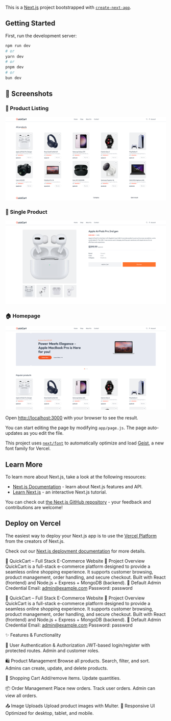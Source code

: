 This is a [Next.js](https://nextjs.org) project bootstrapped with [`create-next-app`](https://github.com/vercel/next.js/tree/canary/packages/create-next-app).

## Getting Started

First, run the development server:

```bash
npm run dev
# or
yarn dev
# or
pnpm dev
# or
bun dev
```

## 📸 Screenshots

### 🛒 Product Listing
![Products Screenshot](screenshots/product-listing.png)

### 🛒 Single Product
![Products Screenshot](screenshots/single-product.png)

### 🏠 Homepage
![Homepage Screenshot](screenshots/homepage.png)




Open [http://localhost:3000](http://localhost:3000) with your browser to see the result.

You can start editing the page by modifying `app/page.js`. The page auto-updates as you edit the file.

This project uses [`next/font`](https://nextjs.org/docs/app/building-your-application/optimizing/fonts) to automatically optimize and load [Geist](https://vercel.com/font), a new font family for Vercel.

## Learn More

To learn more about Next.js, take a look at the following resources:

- [Next.js Documentation](https://nextjs.org/docs) - learn about Next.js features and API.
- [Learn Next.js](https://nextjs.org/learn) - an interactive Next.js tutorial.

You can check out [the Next.js GitHub repository](https://github.com/vercel/next.js) - your feedback and contributions are welcome!

## Deploy on Vercel

The easiest way to deploy your Next.js app is to use the [Vercel Platform](https://vercel.com/new?utm_medium=default-template&filter=next.js&utm_source=create-next-app&utm_campaign=create-next-app-readme) from the creators of Next.js.

Check out our [Next.js deployment documentation](https://nextjs.org/docs/app/building-your-application/deploying) for more details.






📌 QuickCart – Full Stack E-Commerce Website
🚀 Project Overview
QuickCart is a full-stack e-commerce platform designed to provide a seamless online shopping experience.
It supports customer browsing, product management, order handling, and secure checkout.
Built with React (frontend) and Node.js + Express + MongoDB (backend).
🔑 Default Admin Credential
Email: admin@example.com
Password: password


📌 QuickCart – Full Stack E-Commerce Website
🚀 Project Overview
QuickCart is a full-stack e-commerce platform designed to provide a seamless online shopping experience.
It supports customer browsing, product management, order handling, and secure checkout.
Built with React (frontend) and Node.js + Express + MongoDB (backend).
🔑 Default Admin Credential
Email: admin@example.com
Password: password





✨ Features & Functionality

👤 User Authentication & Authorization
JWT-based login/register with protected routes.
Admin and customer roles.

🛍 Product Management
Browse all products.
Search, filter, and sort.
Admins can create, update, and delete products.

🛒 Shopping Cart
Add/remove items.
Update quantities.

📦 Order Management
Place new orders.
Track user orders.
Admin can view all orders.

📤 Image Uploads
Upload product images with Multer.
📱 Responsive UI
Optimized for desktop, tablet, and mobile.








